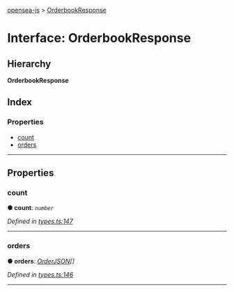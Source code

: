 [opensea-js](../README.md) > [OrderbookResponse](../interfaces/orderbookresponse.md)

# Interface: OrderbookResponse

## Hierarchy

**OrderbookResponse**

## Index

### Properties

* [count](orderbookresponse.md#count)
* [orders](orderbookresponse.md#orders)

---

## Properties

<a id="count"></a>

###  count

**● count**: *`number`*

*Defined in [types.ts:147](https://github.com/ProjectOpenSea/opensea-js/blob/7853e06/src/types.ts#L147)*

___
<a id="orders"></a>

###  orders

**● orders**: *[OrderJSON](orderjson.md)[]*

*Defined in [types.ts:146](https://github.com/ProjectOpenSea/opensea-js/blob/7853e06/src/types.ts#L146)*

___

